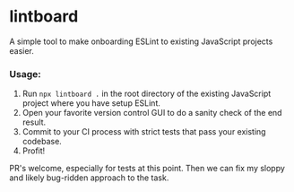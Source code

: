 # lintboard
A simple tool to make onboarding ESLint to existing JavaScript projects easier.

### Usage:
1. Run `npx lintboard .` in the root directory of the existing JavaScript project where you have setup ESLint.
2. Open your favorite version control GUI to do a sanity check of the end result.
3. Commit to your CI process with strict tests that pass your existing codebase.
4. Profit!

PR's welcome, especially for tests at this point. Then we can fix my sloppy and likely bug-ridden approach to the task.
